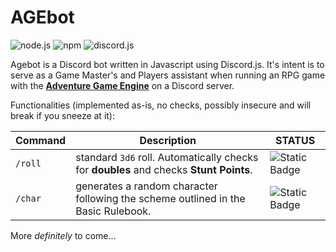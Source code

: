 # AGEbot

![node.js](https://img.shields.io/badge/node.js-green)
![npm](https://img.shields.io/badge/npm-red)
![discord.js](https://img.shields.io/badge/discord.js-blue)

Agebot is a Discord bot written in Javascript using Discord.js.
It's intent is to serve as a Game Master's and Players assistant when running an RPG game with the [**Adventure Game Engine**](https://greenroninstore.com/collections/age-system) on a Discord server.

Functionalities (implemented as-is, no checks, possibly insecure and will break if you sneeze at it):

|Command|Description|STATUS|
|-|-|-|
|`/roll`|standard `3d6` roll. Automatically checks for **doubles** and checks **Stunt Points**.|![Static Badge](https://img.shields.io/badge/working-green)
|`/char`|generates a random character following the scheme outlined in the Basic Rulebook.|![Static Badge](https://img.shields.io/badge/WIP-orange)

More *definitely* to come...